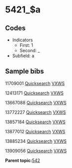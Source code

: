 # 5421\_$a

## Codes

-   Indicators
    -   First: 1
    -   Second: \_
-   Subfield: a

## Sample bibs

11709001 [Quicksearch](https://search.library.yale.edu/catalog/11709001) [VXWS](http://prodorbis.library.yale.edu:7014/vxws/GetHoldingsService?bibId=11709001)

12413171 [Quicksearch](https://search.library.yale.edu/catalog/12413171) [VXWS](http://prodorbis.library.yale.edu:7014/vxws/GetHoldingsService?bibId=12413171)

13667088 [Quicksearch](https://search.library.yale.edu/catalog/13667088) [VXWS](http://prodorbis.library.yale.edu:7014/vxws/GetHoldingsService?bibId=13667088)

13772227 [Quicksearch](https://search.library.yale.edu/catalog/13772227) [VXWS](http://prodorbis.library.yale.edu:7014/vxws/GetHoldingsService?bibId=13772227)

13857184 [Quicksearch](https://search.library.yale.edu/catalog/13857184) [VXWS](http://prodorbis.library.yale.edu:7014/vxws/GetHoldingsService?bibId=13857184)

13877012 [Quicksearch](https://search.library.yale.edu/catalog/13877012) [VXWS](http://prodorbis.library.yale.edu:7014/vxws/GetHoldingsService?bibId=13877012)

13885234 [Quicksearch](https://search.library.yale.edu/catalog/13885234) [VXWS](http://prodorbis.library.yale.edu:7014/vxws/GetHoldingsService?bibId=13885234)

13909056 [Quicksearch](https://search.library.yale.edu/catalog/13909056) [VXWS](http://prodorbis.library.yale.edu:7014/vxws/GetHoldingsService?bibId=13909056)

**Parent topic:**[542](../../tags/542/542.md)

